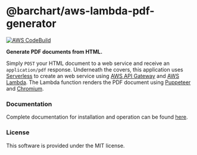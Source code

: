 # @barchart/aws-lambda-pdf-generator

[![AWS CodeBuild](https://codebuild.us-east-1.amazonaws.com/badges?uuid=eyJlbmNyeXB0ZWREYXRhIjoiTmtsZEw3M2l3cktxd3crQTJpMVVRbEUzU1dOMFBodFU0MlhaNUFZaC9kVzBIN1FYUXVVZFFUK29vcU5tazJyckNtVFFxL3BoSEdYMEk3V3dUOEhNUFhNPSIsIml2UGFyYW1ldGVyU3BlYyI6Ik84YnJJU1NUZDMvR3VLaXYiLCJtYXRlcmlhbFNldFNlcmlhbCI6MX0%3D&branch=master)](https://github.com/barchart/aws-lambda-pdf-generator)

**Generate PDF documents from HTML.**

Simply ```POST``` your HTML document to a web service and receive an ```application/pdf``` response. Underneath the covers, this application uses [Serverless](https://www.serverless.com/) to create an web service using [AWS API Gateway](https://aws.amazon.com/api-gateway/) and [AWS Lambda](https://aws.amazon.com/lambda/). The Lambda function renders the PDF document using [Puppeteer](https://github.com/puppeteer/puppeteer) and [Chromium](https://github.com/alixaxel/chrome-aws-lambda).


### Documentation

Complete documentation for installation and operation can be found [here](https://barchart.github.io/aws-lambda-pdf-generator/#/).

### License

This software is provided under the MIT license.

